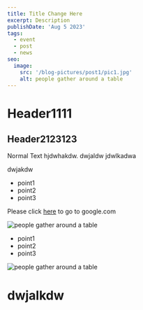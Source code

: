 ```yaml
---
title: Title Change Here
excerpt: Description
publishDate: 'Aug 5 2023'
tags:
  - event
  - post
  - news
seo:
  image:
    src: '/blog-pictures/post1/pic1.jpg'
    alt: people gather around a table
---
```


# Header1111
## Header2123123

Normal Text hjdwhakdw. dwjaldw
jdwlkadwa

dwjakdw

- point1
- point2
- point3

Please click [here](http://google.com) to go to google.com

![people gather around a table](/blog-pictures/post1/pic1.jpg)

- point1
- point2
- point3

![people gather around a table](/blog-pictures/post1/pic2.jpg)

# dwjalkdw
